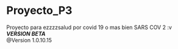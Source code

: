 # Proyecto_P3
Proyecto para ezzzzsalud por covid 19 o mas bien SARS COV 2 :v
<br><i><b>VERSION BETA</b></i><br>
@Version 1.0.10.15
